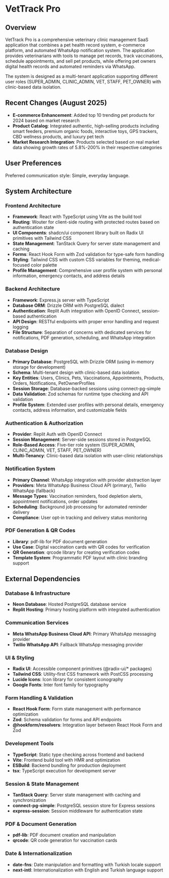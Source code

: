 # VetTrack Pro

## Overview

VetTrack Pro is a comprehensive veterinary clinic management SaaS application that combines a pet health record system, e-commerce platform, and automated WhatsApp notification system. The application provides veterinarians with tools to manage pet records, track vaccinations, schedule appointments, and sell pet products, while offering pet owners digital health records and automated reminders via WhatsApp.

The system is designed as a multi-tenant application supporting different user roles (SUPER_ADMIN, CLINIC_ADMIN, VET, STAFF, PET_OWNER) with clinic-based data isolation. 

## Recent Changes (August 2025)
- **E-commerce Enhancement**: Added top 10 trending pet products for 2024 based on market research
- **Product Catalog**: Integrated authentic, high-selling products including smart feeders, premium organic foods, interactive toys, GPS trackers, CBD wellness products, and luxury pet tech
- **Market Research Integration**: Products selected based on real market data showing growth rates of 5.8%-200% in their respective categories

## User Preferences

Preferred communication style: Simple, everyday language.

## System Architecture

### Frontend Architecture
- **Framework**: React with TypeScript using Vite as the build tool
- **Routing**: Wouter for client-side routing with protected routes based on authentication state
- **UI Components**: shadcn/ui component library built on Radix UI primitives with Tailwind CSS
- **State Management**: TanStack Query for server state management and caching
- **Forms**: React Hook Form with Zod validation for type-safe form handling
- **Styling**: Tailwind CSS with custom CSS variables for theming, medical-focused color palette
- **Profile Management**: Comprehensive user profile system with personal information, emergency contacts, and address details

### Backend Architecture
- **Framework**: Express.js server with TypeScript
- **Database ORM**: Drizzle ORM with PostgreSQL dialect
- **Authentication**: Replit Auth integration with OpenID Connect, session-based authentication
- **API Design**: RESTful endpoints with proper error handling and request logging
- **File Structure**: Separation of concerns with dedicated services for notifications, PDF generation, scheduling, and WhatsApp integration

### Database Design
- **Primary Database**: PostgreSQL with Drizzle ORM (using in-memory storage for development)
- **Schema**: Multi-tenant design with clinic-based data isolation
- **Key Entities**: Users, Clinics, Pets, Vaccinations, Appointments, Products, Orders, Notifications, PetOwnerProfiles
- **Session Storage**: Database-backed sessions using connect-pg-simple
- **Data Validation**: Zod schemas for runtime type checking and API validation
- **Profile System**: Extended user profiles with personal details, emergency contacts, address information, and customizable fields

### Authentication & Authorization
- **Provider**: Replit Auth with OpenID Connect
- **Session Management**: Server-side sessions stored in PostgreSQL
- **Role-Based Access**: Five-tier role system (SUPER_ADMIN, CLINIC_ADMIN, VET, STAFF, PET_OWNER)
- **Multi-Tenancy**: Clinic-based data isolation with user-clinic relationships

### Notification System
- **Primary Channel**: WhatsApp integration with provider abstraction layer
- **Providers**: Meta WhatsApp Business Cloud API (primary), Twilio WhatsApp (fallback)
- **Message Types**: Vaccination reminders, food depletion alerts, appointment notifications, order updates
- **Scheduling**: Background job processing for automated reminder delivery
- **Compliance**: User opt-in tracking and delivery status monitoring

### PDF Generation & QR Codes
- **Library**: pdf-lib for PDF document generation
- **Use Case**: Digital vaccination cards with QR codes for verification
- **QR Generation**: qrcode library for creating verification codes
- **Template System**: Programmatic PDF layout with clinic branding support

## External Dependencies

### Database & Infrastructure
- **Neon Database**: Hosted PostgreSQL database service
- **Replit Hosting**: Primary hosting platform with integrated authentication

### Communication Services
- **Meta WhatsApp Business Cloud API**: Primary WhatsApp messaging provider
- **Twilio WhatsApp API**: Fallback WhatsApp messaging provider

### UI & Styling
- **Radix UI**: Accessible component primitives (@radix-ui/* packages)
- **Tailwind CSS**: Utility-first CSS framework with PostCSS processing
- **Lucide Icons**: Icon library for consistent iconography
- **Google Fonts**: Inter font family for typography

### Form Handling & Validation
- **React Hook Form**: Form state management with performance optimization
- **Zod**: Schema validation for forms and API endpoints
- **@hookform/resolvers**: Integration layer between React Hook Form and Zod

### Development Tools
- **TypeScript**: Static type checking across frontend and backend
- **Vite**: Frontend build tool with HMR and optimization
- **ESBuild**: Backend bundling for production deployment
- **tsx**: TypeScript execution for development server

### Session & State Management
- **TanStack Query**: Server state management with caching and synchronization
- **connect-pg-simple**: PostgreSQL session store for Express sessions
- **express-session**: Session middleware for authentication state

### PDF & Document Generation
- **pdf-lib**: PDF document creation and manipulation
- **qrcode**: QR code generation for vaccination cards

### Date & Internationalization
- **date-fns**: Date manipulation and formatting with Turkish locale support
- **next-intl**: Internationalization with English and Turkish language support